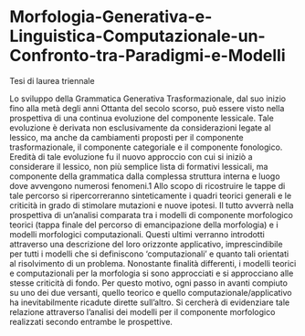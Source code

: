 # Morfologia-Generativa-e-Linguistica-Computazionale-un-Confronto-tra-Paradigmi-e-Modelli
Tesi di laurea triennale

Lo sviluppo della Grammatica Generativa Trasformazionale, dal suo inizio fino alla metà degli anni Ottanta del secolo scorso, può essere visto nella prospettiva di una
continua evoluzione del componente lessicale. Tale evoluzione è derivata non esclusivamente da considerazioni legate al lessico, ma anche da cambiamenti proposti per
il componente trasformazionale, il componente categoriale e il componente fonologico. Eredità di tale evoluzione fu il nuovo approccio con cui si iniziò a considerare il lessico, non più semplice lista di formativi lessicali, ma componente della grammatica dalla complessa struttura interna e luogo dove avvengono numerosi fenomeni.1 Allo scopo di ricostruire le tappe di tale percorso si ripercorreranno sinteticamente i quadri teorici generali e le criticità in grado di stimolare mutazioni e nuove ipotesi. Il tutto avverrà nella prospettiva di un’analisi comparata tra i modelli di componente morfologico teorici (tappa finale del percorso di emancipazione della morfologia) e i modelli morfologici computazionali. Questi ultimi verranno introdotti attraverso una descrizione del loro orizzonte applicativo, imprescindibile per tutti i modelli che si definiscono ‘computazionali’ e quanto tali orientati al risolvimento di un problema. Nonostante finalità differenti, i modelli teorici e computazionali per la morfologia si sono approcciati e si approcciano alle stesse criticità di fondo. Per questo motivo, ogni passo in avanti compiuto su uno dei due versanti, quello teorico e quello computazionale/applicativo ha inevitabilmente ricadute dirette sull’altro. Si cercherà di evidenziare tale relazione attraverso l’analisi dei modelli per il componente morfologico realizzati secondo entrambe le prospettive.
